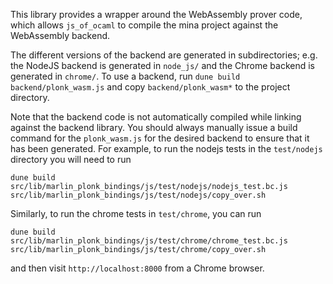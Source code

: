 This library provides a wrapper around the WebAssembly prover code, which
allows `js_of_ocaml` to compile the mina project against the WebAssembly
backend.

The different versions of the backend are generated in subdirectories; e.g. the
NodeJS backend is generated in `node_js/` and the Chrome backend is generated
in `chrome/`. To use a backend, run `dune build backend/plonk_wasm.js` and copy
`backend/plonk_wasm*` to the project directory.

Note that the backend code is not automatically compiled while linking against
the backend library. You should always manually issue a build command for the
`plonk_wasm.js` for the desired backend to ensure that it has been generated.
For example, to run the nodejs tests in the `test/nodejs` directory you will
need to run
```
dune build src/lib/marlin_plonk_bindings/js/test/nodejs/nodejs_test.bc.js
src/lib/marlin_plonk_bindings/js/test/nodejs/copy_over.sh
```
Similarly, to run the chrome tests in `test/chrome`, you can run
```
dune build src/lib/marlin_plonk_bindings/js/test/chrome/chrome_test.bc.js
src/lib/marlin_plonk_bindings/js/test/chrome/copy_over.sh
```
and then visit `http://localhost:8000` from a Chrome browser.
